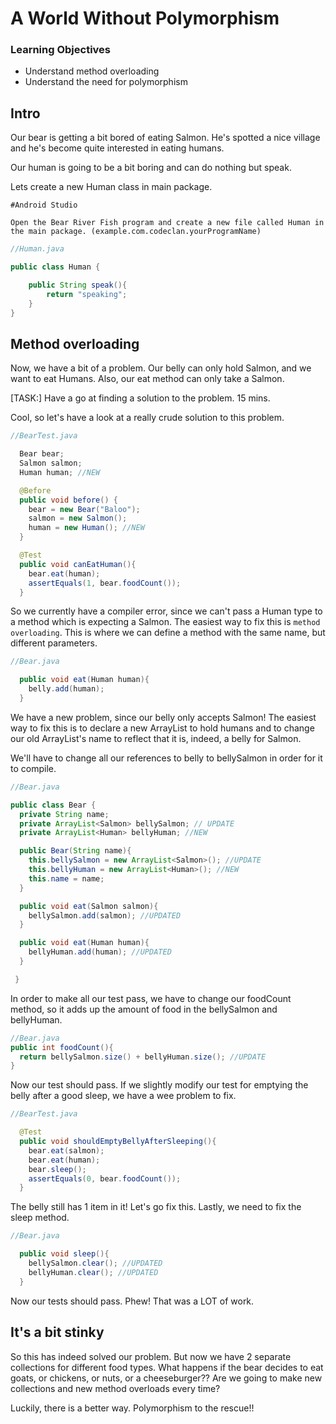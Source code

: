 # A World Without Polymorphism

### Learning Objectives

- Understand method overloading
- Understand the need for polymorphism

## Intro

Our bear is getting a bit bored of eating Salmon. He's spotted a nice village and he's become quite interested in eating humans.

Our human is going to be a bit boring and can do nothing but speak.

Lets create a new Human class in main package.

```
#Android Studio

Open the Bear River Fish program and create a new file called Human in the main package. (example.com.codeclan.yourProgramName) 
```

```java
//Human.java

public class Human {

	public String speak(){
    	return "speaking";
  	}
}
```

## Method overloading

Now, we have a bit of a problem. Our belly can only hold Salmon, and we want to eat Humans. Also, our eat method can only take a Salmon.

[TASK:] Have a go at finding a solution to the problem. 15 mins.

Cool, so let's have a look at a really crude solution to this problem.

```java
//BearTest.java

  Bear bear;
  Salmon salmon;
  Human human; //NEW

  @Before
  public void before() {
    bear = new Bear("Baloo");
    salmon = new Salmon();
    human = new Human(); //NEW
  }

  @Test
  public void canEatHuman(){
    bear.eat(human);
    assertEquals(1, bear.foodCount());
  }
```

So we currently have a compiler error, since we can't pass a Human type to a method which is expecting a Salmon. The easiest way to fix this is `method overloading`. This is where we can define a method with the same name, but different parameters.

```java
//Bear.java

  public void eat(Human human){
    belly.add(human);
  }
```
We have a new problem, since our belly only accepts Salmon! The easiest way to fix this is to declare a new ArrayList to hold humans and to change our old ArrayList's name to reflect that it is, indeed, a belly for Salmon.

We'll have to change all our references to belly to bellySalmon in order for it to compile.

```java
//Bear.java

public class Bear {
  private String name;
  private ArrayList<Salmon> bellySalmon; // UPDATE
  private ArrayList<Human> bellyHuman; //NEW

  public Bear(String name){
    this.bellySalmon = new ArrayList<Salmon>(); //UPDATE
    this.bellyHuman = new ArrayList<Human>(); //NEW
    this.name = name;
  }

  public void eat(Salmon salmon){
    bellySalmon.add(salmon); //UPDATED
  }

  public void eat(Human human){
    bellyHuman.add(human); //UPDATED
  }  

 }
```

In order to make all our test pass, we have to change our foodCount method, so it adds up the amount of food in the bellySalmon and bellyHuman.

```java
//Bear.java
public int foodCount(){
  return bellySalmon.size() + bellyHuman.size(); //UPDATE
}
```

Now our test should pass. If we slightly modify our test for emptying the belly after a good sleep, we have a wee problem to fix.

```java
//BearTest.java

  @Test
  public void shouldEmptyBellyAfterSleeping(){
    bear.eat(salmon);
    bear.eat(human);
    bear.sleep();
    assertEquals(0, bear.foodCount());
  }
```
The belly still has 1 item in it! Let's go fix this.
Lastly, we need to fix the sleep method.

```java
//Bear.java

  public void sleep(){
    bellySalmon.clear(); //UPDATED
    bellyHuman.clear(); //UPDATED
  }
```

Now our tests should pass. Phew! That was a LOT of work.

## It's a bit stinky

So this has indeed solved our problem. But now we have 2 separate collections for different food types. What happens if the bear decides to eat goats, or chickens, or nuts, or a cheeseburger?? Are we going to make new collections and new method overloads every time?

Luckily, there is a better way. Polymorphism to the rescue!!
